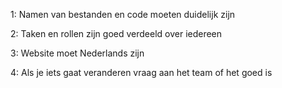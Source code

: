 1: Namen van bestanden en code moeten duidelijk zijn

2: Taken en rollen zijn goed verdeeld over iedereen

3: Website moet Nederlands zijn

4: Als je iets gaat veranderen vraag aan het team of het goed is
